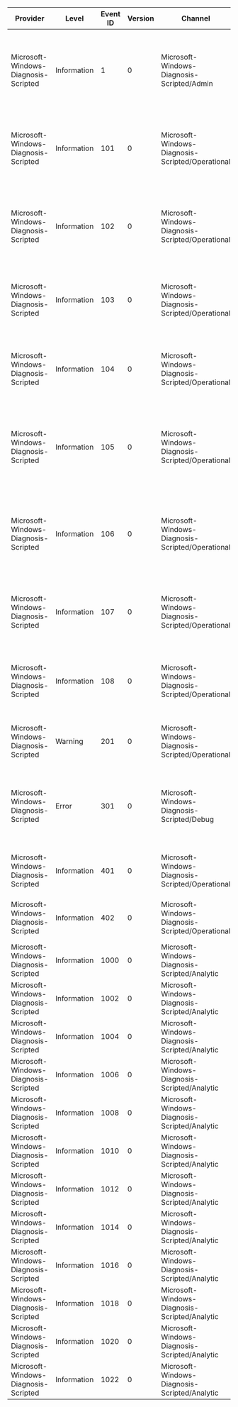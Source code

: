 Provider                              |  Level        |  Event ID  |  Version  |  Channel                                           |  Task                                  |  Opcode  |  Keyword  |  Message
--------------------------------------|---------------|------------|-----------|----------------------------------------------------|----------------------------------------|----------|-----------|-----------------------------------------------------------------------------------------------------------------------
Microsoft-Windows-Diagnosis-Scripted  |  Information  |  1         |  0        |  Microsoft-Windows-Diagnosis-Scripted/Admin        |                                        |          |           |  The scripted diagnostic engine executed a diagnostic package located at {PackagePath} with ID {PackageId}.
Microsoft-Windows-Diagnosis-Scripted  |  Information  |  101       |  0        |  Microsoft-Windows-Diagnosis-Scripted/Operational  |                                        |          |           |  The scripted diagnostic engine started initialising a diagnostic package located at {PackagePath}.
Microsoft-Windows-Diagnosis-Scripted  |  Information  |  102       |  0        |  Microsoft-Windows-Diagnosis-Scripted/Operational  |                                        |          |           |  The scripted diagnostic engine completed initialising a diagnostic package located at {PackagePath}.
Microsoft-Windows-Diagnosis-Scripted  |  Information  |  103       |  0        |  Microsoft-Windows-Diagnosis-Scripted/Operational  |                                        |          |           |  The scripted diagnostic engine started diagnosing the diagnostic package {PackageId}.
Microsoft-Windows-Diagnosis-Scripted  |  Information  |  104       |  0        |  Microsoft-Windows-Diagnosis-Scripted/Operational  |                                        |          |           |  The scripted diagnostic engine completed diagnosing the diagnostic package {PackageId}.
Microsoft-Windows-Diagnosis-Scripted  |  Information  |  105       |  0        |  Microsoft-Windows-Diagnosis-Scripted/Operational  |                                        |          |           |  The scripted diagnostic engine started running the resolution {ResolutionId} in the diagnostic package {PackageId}.
Microsoft-Windows-Diagnosis-Scripted  |  Information  |  106       |  0        |  Microsoft-Windows-Diagnosis-Scripted/Operational  |                                        |          |           |  The scripted diagnostic engine completed running the resolution {ResolutionId} in the diagnostic package {PackageId}.
Microsoft-Windows-Diagnosis-Scripted  |  Information  |  107       |  0        |  Microsoft-Windows-Diagnosis-Scripted/Operational  |                                        |          |           |  The scripted diagnostic engine started verifying the diagnostic package {PackageId}.
Microsoft-Windows-Diagnosis-Scripted  |  Information  |  108       |  0        |  Microsoft-Windows-Diagnosis-Scripted/Operational  |                                        |          |           |  The scripted diagnostic engine completed verifying the diagnostic package {PackageId}.
Microsoft-Windows-Diagnosis-Scripted  |  Warning      |  201       |  0        |  Microsoft-Windows-Diagnosis-Scripted/Operational  |                                        |          |           |  The scripted diagnostic engine has encountered an error {Status}.
Microsoft-Windows-Diagnosis-Scripted  |  Error        |  301       |  0        |  Microsoft-Windows-Diagnosis-Scripted/Debug        |                                        |          |           |  The scripted diagnostic engine has encountered an error in function {FunctionName}, line {LineNumber}: {ErrorCode}.
Microsoft-Windows-Diagnosis-Scripted  |  Information  |  401       |  0        |  Microsoft-Windows-Diagnosis-Scripted/Operational  |                                        |          |           |  Rootcause {RootCauseId} was detected in package {PackageId}.
Microsoft-Windows-Diagnosis-Scripted  |  Information  |  402       |  0        |  Microsoft-Windows-Diagnosis-Scripted/Operational  |                                        |          |           |  Rootcause {RootCauseId} was resolved in package {PackageId}.
Microsoft-Windows-Diagnosis-Scripted  |  Information  |  1000      |  0        |  Microsoft-Windows-Diagnosis-Scripted/Analytic     |  SCRIPTED_DIAGNOSTICS_TASK_HOST        |  Start   |           |
Microsoft-Windows-Diagnosis-Scripted  |  Information  |  1002      |  0        |  Microsoft-Windows-Diagnosis-Scripted/Analytic     |  SCRIPTED_DIAGNOSTICS_TASK_HOST        |  Stop    |           |
Microsoft-Windows-Diagnosis-Scripted  |  Information  |  1004      |  0        |  Microsoft-Windows-Diagnosis-Scripted/Analytic     |  SCRIPTED_DIAGNOSTICS_TASK_SERIALIZE   |  Start   |           |
Microsoft-Windows-Diagnosis-Scripted  |  Information  |  1006      |  0        |  Microsoft-Windows-Diagnosis-Scripted/Analytic     |  SCRIPTED_DIAGNOSTICS_TASK_SERIALIZE   |  Stop    |           |
Microsoft-Windows-Diagnosis-Scripted  |  Information  |  1008      |  0        |  Microsoft-Windows-Diagnosis-Scripted/Analytic     |  SCRIPTED_DIAGNOSTICS_TASK_INITIALIZE  |  Start   |           |
Microsoft-Windows-Diagnosis-Scripted  |  Information  |  1010      |  0        |  Microsoft-Windows-Diagnosis-Scripted/Analytic     |  SCRIPTED_DIAGNOSTICS_TASK_INITIALIZE  |  Stop    |           |
Microsoft-Windows-Diagnosis-Scripted  |  Information  |  1012      |  0        |  Microsoft-Windows-Diagnosis-Scripted/Analytic     |  SCRIPTED_DIAGNOSTICS_TASK_VALIDATE    |  Start   |           |
Microsoft-Windows-Diagnosis-Scripted  |  Information  |  1014      |  0        |  Microsoft-Windows-Diagnosis-Scripted/Analytic     |  SCRIPTED_DIAGNOSTICS_TASK_VALIDATE    |  Stop    |           |
Microsoft-Windows-Diagnosis-Scripted  |  Information  |  1016      |  0        |  Microsoft-Windows-Diagnosis-Scripted/Analytic     |  SCRIPTED_DIAGNOSTICS_TASK_SCRIPT      |  Start   |           |
Microsoft-Windows-Diagnosis-Scripted  |  Information  |  1018      |  0        |  Microsoft-Windows-Diagnosis-Scripted/Analytic     |  SCRIPTED_DIAGNOSTICS_TASK_SCRIPT      |  Stop    |           |
Microsoft-Windows-Diagnosis-Scripted  |  Information  |  1020      |  0        |  Microsoft-Windows-Diagnosis-Scripted/Analytic     |  SCRIPTED_DIAGNOSTICS_TASK_TRUST       |  Start   |           |
Microsoft-Windows-Diagnosis-Scripted  |  Information  |  1022      |  0        |  Microsoft-Windows-Diagnosis-Scripted/Analytic     |  SCRIPTED_DIAGNOSTICS_TASK_TRUST       |  Stop    |           |